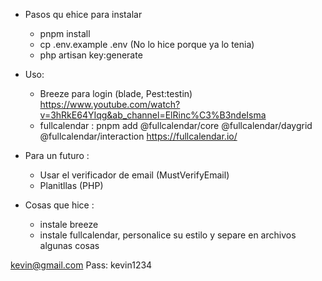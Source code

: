 - Pasos qu ehice para instalar
    - pnpm install
    - cp .env.example .env (No lo hice porque ya lo tenia)
    - php artisan key:generate


- Uso:
    - Breeze para login (blade, Pest:testin) https://www.youtube.com/watch?v=3hRkE64YIqg&ab_channel=ElRinc%C3%B3ndeIsma
    - fullcalendar : pnpm add @fullcalendar/core @fullcalendar/daygrid @fullcalendar/interaction https://fullcalendar.io/


- Para un futuro :
    - Usar el verificador de email (MustVerifyEmail)
    - Planitllas (PHP)


- Cosas que hice :
    - instale breeze
    - instale fullcalendar, personalice su estilo y separe en archivos algunas cosas
    

kevin@gmail.com
Pass: kevin1234
